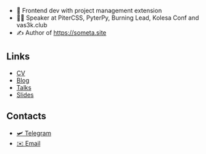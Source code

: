 <!-- # 👋 Hi there, I'm Martyn -->

- 💪 Frontend dev with project management extension
- 👩‍🎤 Speaker at PiterCSS, PyterPy, Burning Lead, Kolesa Conf and vas3k.club
- ✍️ Аuthor of <https://someta.site>

## Links

- [CV][cv]
- [Blog][website]
- [Talks][talks]
- [Slides](https://m0rtyn.github.io/slides)

## Contacts

- [🛩 Telegram][telegram]
- [✉️ Email][email]

[website]: https://someta.netlify.app/
[twitter]: https://twitter.com/somartyn
[youtube]: https://www.youtube.com/@m0rtyn
[talks]: https://youtube.com/playlist?list=PLWYGgkgDvA_8q1dTsD0soKIMezctgchVL
[linkedin]: https://linkedin.com/in/m0rtyn
[telegram]: https://t.me/m0rtyn
[cv]: https://m0rtyn.github.io/cv/FE.pdf
[email]: mailto:zogacc@gmail.com
